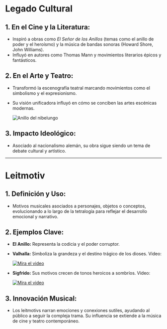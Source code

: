 
# Legado Cultural

 ## 1. En el Cine y la Literatura:

  - Inspiró a obras como *El Señor de los Anillos* (temas como el anillo de poder y el heroísmo) y la música de bandas sonoras (Howard Shore, John Williams).
  - Influyó en autores como Thomas Mann y movimientos literarios épicos y fantásticos.
 
 ## 2. En el Arte y Teatro:
   
  - Transformó la escenografía teatral marcando movimientos como el simbolismo y el expresionismo.
  - Su visión unificadora influyó en cómo se conciben las artes escénicas modernas.
    
    ![Anillo del nibelungo](https://upload.wikimedia.org/wikipedia/commons/thumb/a/ae/Valkyrie_horseback.jpg/320px-Valkyrie_horseback.jpg)
 
 ## 3. Impacto Ideológico:
   
  - Asociado al nacionalismo alemán, su obra sigue siendo un tema de debate cultural y artístico.

--------------------------------------------------------------------------------------------------------------------------------------------------------------------

# Leitmotiv

## 1. Definición y Uso:

  - Motivos musicales asociados a personajes, objetos o conceptos, evolucionando a lo largo de la tetralogía para reflejar el desarrollo emocional y narrativo.
 
## 2. Ejemplos Clave:

  - **El Anillo:**  Representa la codicia y el poder corruptor.
 
  - **Valhalla:**  Simboliza la grandeza y el destino trágico de los dioses. Video:

    [![Mira el video](https://img.youtube.com/vi/imK_zK_nRVQ/0.jpg)](https://www.youtube.com/watch?v=imK_zK_nRVQ)
 
  - **Sigfrido:**  Sus motivos crecen de tonos heroicos a sombríos. Video:

    [![Mira el video](https://img.youtube.com/vi/tsS2zuFLOB0/0.jpg)](https://www.youtube.com/watch?v=tsS2zuFLOB0)
 
## 3. Innovación Musical:

  - Los leitmotivs narran emociones y conexiones sutiles, ayudando al público a seguir la compleja trama. Su influencia se extiende a la música de cine y teatro contemporáneo.
